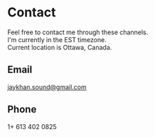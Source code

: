 # Contact

Feel free to contact me through these channels.  
I'm currently in the EST timezone.  
Current location is Ottawa, Canada.

## Email
jaykhan.sound@gmail.com

## Phone

1+ 613 402 0825